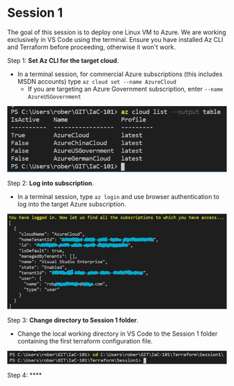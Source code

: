 # Session 1

The goal of this session is to deploy one Linux VM to Azure. We are working exclusively in VS Code using the terminal. Ensure you have installed Az CLI and Terraform before proceeding, otherwise it won't work.

Step 1: **Set Az CLI for the target cloud**.

- In a terminal session, for commercial Azure subscriptions (this includes MSDN accounts) type `az cloud set --name AzureCloud`
  - If you are targeting an Azure Government subscription, enter `--name AzureUSGovernment`

![](/.attachments/az-cloud-list-output-table.png)

Step 2: **Log into subscription**.

- In a terminal session, type `az login` and use browser authentication to log into the target Azure subscription.

![](/.attachments/az-login-success.jpg)

Step 3: **Change directory to Session 1 folder**.

- Change the local working directory in VS Code to the Session 1 folder containing the first terraform configuration file.

![](/.attachments/change-dir-to-sess-1.png)

Step 4: ****